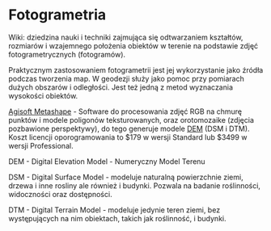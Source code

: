 # Fotogrametria 

Wiki: dziedzina nauki i techniki zajmująca się odtwarzaniem kształtów, rozmiarów i wzajemnego położenia obiektów w terenie na podstawie zdjęć fotogrametrycznych (fotogramów).

Praktycznym zastosowaniem fotogrametrii jest jej wykorzystanie jako źródła podczas tworzenia map. W geodezji służy jako pomoc przy pomiarach dużych obszarów i odległości. Jest też jedną z metod wyznaczania wysokości obiektów.

[Agisoft Metashape](https://www.agisoft.com/) - Software do procesowania zdjęć RGB na chmurę punktów i  modele poligonów teksturowanych, oraz orotomozaike (zdjęcia pozbawione perspektywy), do tego generuje modele [DEM](https://pl.wikipedia.org/wiki/Numeryczny_model_terenu) (DSM i DTM). Koszt licencji oporogramowania to \$179 w wersji Standard lub \$3499 w wersji Professional.

DEM - Digital Elevation Model  - Numeryczny Model Terenu

DSM - Digital Surface Model - modeluje naturalną powierzchnie ziemi, drzewa i inne rosliny ale również i budynki. Pozwala na badanie roślinności, widoczności oraz dostępności.

DTM - Digital Terrain Model - modeluje jedynie teren ziemi, bez występujących na nim obiektach, takich jak roślinność, i budynki.